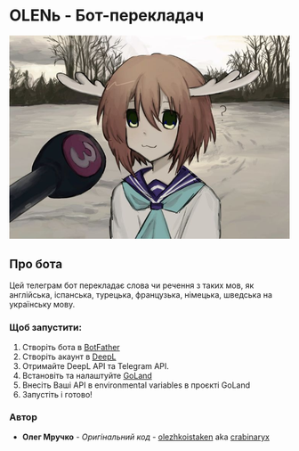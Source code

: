 # OLENь - Бот-перекладач
![](images/nokoshikanoko.jpg)

## Про бота
Цей телеграм бот перекладає слова чи речення з таких мов, як англійська, 
іспанська, турецька, французька, німецька, шведська на українську мову.

### Щоб запустити:

1. Створіть бота в [BotFather](https://t.me/BotFather)
2. Створіть акаунт в [DeepL](https://www.deepl.com/en/translator)
3. Отримайте DeepL API та Telegram API.
4. Встановіть та налаштуйте [GoLand](https://www.jetbrains.com/go/)
5. Внесіть Ваші API в environmental variables в проєкті GoLand
6. Запустіть і готово!

### Автор
* **Олег Мручко** - *Оригінальний код* - [olezhkoistaken](https://github.com/olezhkoistaken) aka [crabinaryx](https://github.com/crabinaryx)
